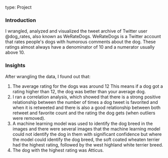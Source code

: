 type: Project

### Introduction

I wrangled, analyzed and visualized the tweet archive of Twitter user @dog_rates, also
known as WeRateDogs. WeRateDogs is a Twitter account that rates people's dogs with
humorous comments about the dog. These ratings almost always have a denominator of
10 and a numerator usually above 10.

### Insights
After wrangling the data, I found out that:
1. The average rating for the dogs was around 12 This means if a dog got a rating higher
than 12, the dog was better than your average dog.
2. I ran a correlation analysis, which showed that there is a strong positive relationship
between the number of times a dog tweet is favorited and when it is retweeted and there is also a good relationship between both retweet and favorite count and the rating the dog
gets (when outliers were removed).
3. A machine learning model was used to identify the dog breed in the images and there
were several images that the machine learning model could not identify the dog in them
with significant confidence but where the model could identify the dog breed, the soft
coated wheaten terrier had the highest rating, followed by the west highland white terrier
breed.
4. The dog with the highest rating was Atticus. 
